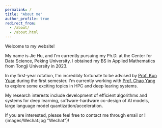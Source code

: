 ```yaml
---
permalink: /
title: "About me"
author_profile: true
redirect_from: 
  - /about/
  - /about.html
---
```


Welcome to my website!

My name is Jie Hu, and I'm currently pursuing my Ph.D. at the Center for Data Science, Peking University. I obtained my BS in Applied Mathematics from Tongji University in 2023.

In my first-year rotation, I'm incredibly fortunate to be advised by [Prof. Kun Yuan](https://kunyuan827.github.io) during the first semester. I'm currently working with [Prof. Chao Yang](https://www.math.pku.edu.cn/teachers/yangch/english/index.html) to explore some exciting topics in HPC and deep learing systems.

My research interests include development of efficient algorithms and systems for deep learning, software-hardware co-design of AI models, large language model quantization/acceleration. 

If you are interested, please feel free to contact me through email or !(images/Wechat.jpg "Wechat")!





